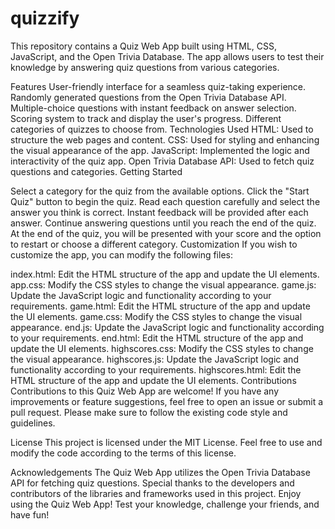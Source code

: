# quizzify
This repository contains a Quiz Web App built using HTML, CSS, JavaScript, and the Open Trivia Database. The app allows users to test their knowledge by answering quiz questions from various categories.

Features
User-friendly interface for a seamless quiz-taking experience.
Randomly generated questions from the Open Trivia Database API.
Multiple-choice questions with instant feedback on answer selection.
Scoring system to track and display the user's progress.
Different categories of quizzes to choose from.
Technologies Used
HTML: Used to structure the web pages and content.
CSS: Used for styling and enhancing the visual appearance of the app.
JavaScript: Implemented the logic and interactivity of the quiz app.
Open Trivia Database API: Used to fetch quiz questions and categories.
Getting Started

Select a category for the quiz from the available options.
Click the "Start Quiz" button to begin the quiz.
Read each question carefully and select the answer you think is correct.
Instant feedback will be provided after each answer.
Continue answering questions until you reach the end of the quiz.
At the end of the quiz, you will be presented with your score and the option to restart or choose a different category.
Customization
If you wish to customize the app, you can modify the following files:

index.html: Edit the HTML structure of the app and update the UI elements.
app.css: Modify the CSS styles to change the visual appearance.
game.js: Update the JavaScript logic and functionality according to your requirements.
game.html: Edit the HTML structure of the app and update the UI elements.
game.css: Modify the CSS styles to change the visual appearance.
end.js: Update the JavaScript logic and functionality according to your requirements.
end.html: Edit the HTML structure of the app and update the UI elements.
highscores.css: Modify the CSS styles to change the visual appearance.
highscores.js: Update the JavaScript logic and functionality according to your requirements.
highscores.html: Edit the HTML structure of the app and update the UI elements.
Contributions
Contributions to this Quiz Web App are welcome! If you have any improvements or feature suggestions, feel free to open an issue or submit a pull request. Please make sure to follow the existing code style and guidelines.

License
This project is licensed under the MIT License. Feel free to use and modify the code according to the terms of this license.

Acknowledgements
The Quiz Web App utilizes the Open Trivia Database API for fetching quiz questions.
Special thanks to the developers and contributors of the libraries and frameworks used in this project.
Enjoy using the Quiz Web App! Test your knowledge, challenge your friends, and have fun!
